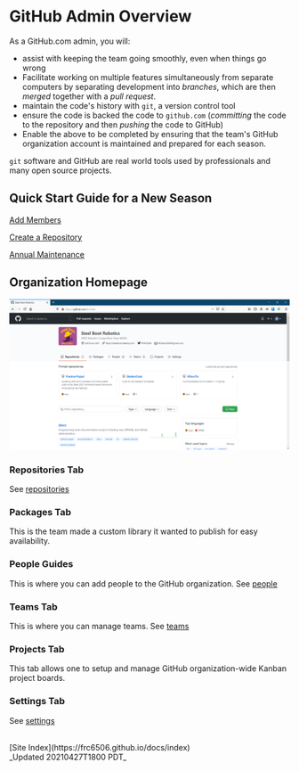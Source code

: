 # GitHub Admin Overview

As a GitHub.com admin, you will:

- assist with keeping the team going smoothly, even when things go wrong
- Facilitate working on multiple features simultaneously from separate computers by separating development into _branches_, which are then _merged_ together with a _pull request_.
- maintain the code's history with `git`, a version control tool
- ensure the code is backed the code to `github.com` (_committing_ the code to the repository and then _pushing_ the code to GitHub)
- Enable the above to be completed by ensuring that the team's GitHub organization account is maintained and prepared for each season.

`git` software and GitHub are real world tools used by professionals and many open source projects.

## Quick Start Guide for a New Season

[Add Members](quickGuides/membersQuickSetup)

[Create a Repository](quickGuides/repositoryQuickSetup)

[Annual Maintenance](quickGuides/orgMaintenanceGuide)

## Organization Homepage

![Organization Repositories tab](gitHubOrgHomePage.png)

### Repositories Tab

See [repositories](repositories)

### Packages Tab

This is the team made a custom library it wanted to publish for easy availability.

### People Guides

This is where you can add people to the GitHub organization.
See [people](people)

### Teams Tab

This is where you can manage teams.
See [teams](teams)

### Projects Tab

This tab allows one to setup and manage GitHub organization-wide Kanban project boards.

### Settings Tab

See [settings](settings)

<br>
[Site Index](https://frc6506.github.io/docs/index)
<br>
_Updated 20210427T1800 PDT_
